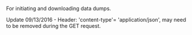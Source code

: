 For initiating and downloading data dumps. 

Update 09/13/2016 - Header: 'content-type'= 'application/json', may need to be removed during the GET request.
